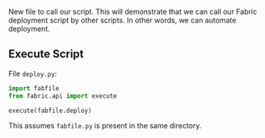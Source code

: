 New file to call our script. This will demonstrate that we can call our Fabric deployment script by other scripts. In other words, we can automate deployment.

## Execute Script

File `deploy.py`:

```python
import fabfile
from fabric.api import execute

execute(fabfile.deploy)
```

This assumes `fabfile.py` is present in the same directory.